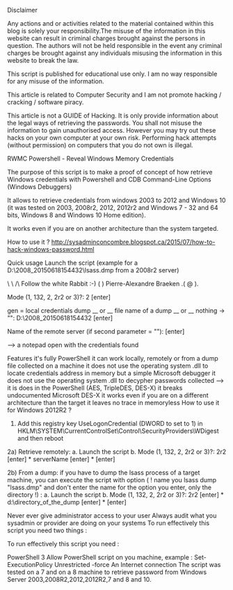 Disclaimer

Any actions and or activities related to the material contained within this blog is solely your responsibility.The misuse of the information in this website can result in criminal charges brought against the persons in question. The authors will not be held responsible in the event any criminal charges be brought against any individuals misusing the information in this website to break the law.

This script is published for educational use only. I am no way responsible for any misuse of the information.

This article is related to Computer Security and I am not promote hacking / cracking / software piracy.

This article is not a GUIDE of Hacking. It is only provide information about the legal ways of retrieving the passwords. You shall not misuse the information to gain unauthorised access. However you may try out these hacks on your own computer at your own risk. Performing hack attempts (without permission) on computers that you do not own is illegal.

RWMC
Powershell - Reveal Windows Memory Credentials

The purpose of this script is to make a proof of concept of how retrieve Windows credentials with Powershell and CDB Command-Line Options (Windows Debuggers)

It allows to retrieve credentials from windows 2003 to 2012 and Windows 10 (it was tested on 2003, 2008r2, 2012, 2012r2 and Windows 7 - 32 and 64 bits, Windows 8 and Windows 10 Home edition).

It works even if you are on another architecture than the system targeted.

How to use it ?
http://sysadminconcombre.blogspot.ca/2015/07/how-to-hack-windows-password.html

Quick usage
Launch the script (example for a D:\2008_20150618154432\lsass.dmp from a 2008r2 server)

\ \ /\ Follow the white Rabbit :-) ( ) Pierre-Alexandre Braeken .( @ ).

Mode (1, 132, 2, 2r2 or 3)?: 2 [enter]

gen = local credentials dump __ or __ file name of a dump __ or __ nothing -> "": D:\2008_20150618154432 [enter]

Name of the remote server (if second parameter = ""): [enter]

--> a notepad open with the credentials found

Features
it's fully PowerShell
it can work locally, remotely or from a dump file collected on a machine
it does not use the operating system .dll to locate credentials address in memory but a simple Microsoft debugger
it does not use the operating system .dll to decypher passwords collected --> it is does in the PowerShell (AES, TripleDES, DES-X)
it breaks undocumented Microsoft DES-X
it works even if you are on a different architecture than the target
it leaves no trace in memoryless
How to use it for Windows 2012R2 ?
1) Add this registry key UseLogonCredential (DWORD to set to 1) in HKLM\SYSTEM\CurrentControlSet\Control\SecurityProviders\WDigest and then reboot

2a) Retrieve remotely: a. Launch the script b. Mode (1, 132, 2, 2r2 or 3)?: 2r2 [enter] * serverName [enter] * [enter]

2b) From a dump: if you have to dump the lsass process of a target machine, you can execute the script with option ( ! name you lsass dump "lsass.dmp" and don't enter the name for the option you enter, only the directory !) :
a. Launch the script b. Mode (1, 132, 2, 2r2 or 3)?: 2r2 [enter] * d:\directory_of_the_dump [enter] * [enter]

Never ever give administrator access to your user
Always audit what you sysadmin or provider are doing on your systems
To run effectively this script you need two things :

To run effectively this script you need :

PowerShell 3
Allow PowerShell script on you machine, example : Set-ExecutionPolicy Unrestricted -force
An Internet connection
The script was tested on a 7 and on a 8 machine to retrieve password from Windows Server 2003,2008R2,2012,2012R2,7 and 8 and 10.